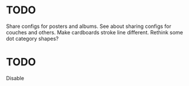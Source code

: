 # TODO
Share configs for posters and albums.
See about sharing configs for couches and others.
Make cardboards stroke line different.
Rethink some dot category shapes?

# TODO
Disable 